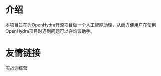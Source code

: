 # 介绍
本项目旨在为OpenHydra开源项目做一个人工智能助理，从而方便用户在使用OpenHydra项目时遇到问题可以咨询该助手。




# 友情链接
[实战训练营](https://github.com/InternLM/Tutorial "基于书生模型微调，仅供学习之用。")

